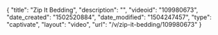 {
    "title": "Zip It Bedding",
    "description": "",
    "videoid": "109980673",
    "date_created": "1502520884",
    "date_modified": "1504247457",
    "type": "captivate",
    "layout": "video",
    "url": "\/v\/zip-it-bedding\/109980673"
}